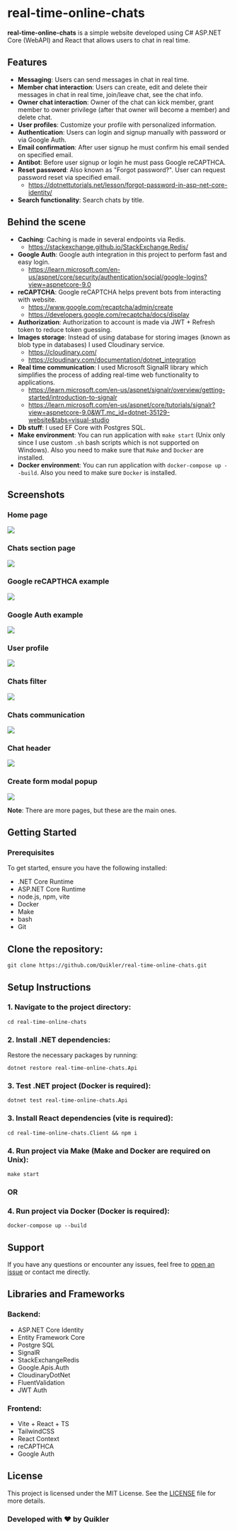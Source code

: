 # real-time-online-chats

**real-time-online-chats** is a simple website developed using C# ASP.NET Core (WebAPI) and React that allows users to chat in real time.

## Features

- **Messaging**: Users can send messages in chat in real time. 
- **Member chat interaction**: Users can create, edit and delete their messages in chat in real time, join/leave chat, see the chat info.
- **Owner chat interaction**: Owner of the chat can kick member, grant member to owner privilege (after that owner will become a member) and delete chat. 
- **User profiles**: Customize your profile with personalized information.
- **Authentication**: Users can login and signup manually with password or via Google Auth.
- **Email confirmation**: After user signup he must confirm his email sended on specified email.
- **Antibot**: Before user signup or login he must pass Google reCAPTHCA.
- **Reset password**: Also known as "Forgot password?". User can request password reset via specified email.
  - https://dotnettutorials.net/lesson/forgot-password-in-asp-net-core-identity/
- **Search functionality**: Search chats by title.

## Behind the scene

- **Caching**: Caching is made in several endpoints via Redis.
  - https://stackexchange.github.io/StackExchange.Redis/
- **Google Auth**: Google auth integration in this project to perform fast and easy login.
  - https://learn.microsoft.com/en-us/aspnet/core/security/authentication/social/google-logins?view=aspnetcore-9.0
- **reCAPTCHA**: Google reCAPTCHA helps prevent bots from interacting with website.
  - https://www.google.com/recaptcha/admin/create
  - https://developers.google.com/recaptcha/docs/display
- **Authorization**: Authorization to account is made via JWT + Refresh token to reduce token guessing.
- **Images storage**: Instead of using database for storing images (known as blob type in databases) I used Cloudinary service.
  - https://cloudinary.com/
  - https://cloudinary.com/documentation/dotnet_integration
- **Real time communication**: I used Microsoft SignalR library which simplifies the process of adding real-time web functionality to applications.
  - https://learn.microsoft.com/en-us/aspnet/signalr/overview/getting-started/introduction-to-signalr
  - https://learn.microsoft.com/en-us/aspnet/core/tutorials/signalr?view=aspnetcore-9.0&WT.mc_id=dotnet-35129-website&tabs=visual-studio
- **Db stuff**: I used EF Core with Postgres SQL.
- **Make environment**: You can run application with ```make start``` (Unix only since I use custom ```.sh``` bash scripts which is not supported on Windows). Also you need to make sure that ```Make``` and ```Docker``` are installed.
- **Docker environment**: You can run application with ```docker-compose up --build```. Also you need to make sure ```Docker``` is installed.

## Screenshots

### Home page

<img src="./.assets/1.jpg" />

### Chats section page

<img src="./.assets/2.jpg" />

### Google reCAPTHCA example

<img src="./.assets/3.jpg" />

### Google Auth example

<img src="./.assets/4.jpg" />

### User profile

<img src="./.assets/5.jpg" />

### Chats filter

<img src="./.assets/6.jpg" />

### Chats communication

<img src="./.assets/7.jpg" />

### Chat header

<img src="./.assets/8.jpg" />

### Create form modal popup

<img src="./.assets/9.jpg" />

**Note**: There are more pages, but these are the main ones.

## Getting Started
### Prerequisites

To get started, ensure you have the following installed:

- .NET Core Runtime
- ASP.NET Core Runtime
- node.js, npm, vite
- Docker
- Make
- bash
- Git

## Clone the repository:

```
git clone https://github.com/Quikler/real-time-online-chats.git
```

## Setup Instructions

### 1. Navigate to the project directory:
```
cd real-time-online-chats
```

### 2. Install .NET dependencies:
Restore the necessary packages by running:
```
dotnet restore real-time-online-chats.Api
```

### 3. Test .NET project (Docker is required):
```
dotnet test real-time-online-chats.Api
```

### 3. Install React dependencies (vite is required):
```
cd real-time-online-chats.Client && npm i
```

### 4. Run project via Make (Make and Docker are required on Unix):
```
make start
```
### OR

### 4. Run project via Docker (Docker is required):
```
docker-compose up --build
```

## Support

If you have any questions or encounter any issues, feel free to <a href="https://github.com/Quikler/real-time-online-chats/issues">open an issue</a> or contact me directly.

## Libraries and Frameworks

### Backend:
- ASP.NET Core Identity
- Entity Framework Core
- Postgre SQL
- SignalR
- StackExchangeRedis
- Google.Apis.Auth
- CloudinaryDotNet
- FluentValidation
- JWT Auth

### Frontend:
- Vite + React + TS
- TailwindCSS
- React Context
- reCAPTHCA
- Google Auth

## License

This project is licensed under the MIT License. See the [LICENSE](https://github.com/Quikler/real-time-online-chats/blob/master/LICENSE) file for more details.

### Developed with ❤️ by Quikler
